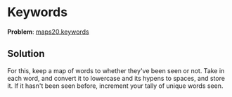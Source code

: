 # Keywords

**Problem**: [maps20.keywords](https://maps20.kattis.com/problems/maps20.keywords)

## Solution

For this, keep a map of words to whether they've been seen or not. Take in each word, and convert it to lowercase and its hypens to spaces, and store it. If it hasn't been seen before, increment your tally of unique words seen.
